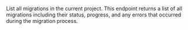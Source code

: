 List all migrations in the current project. This endpoint returns a list of all migrations including their status, progress, and any errors that occurred during the migration process.